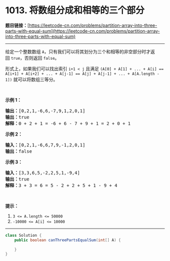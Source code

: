 # 1013. 将数组分成和相等的三个部分

**题目链接：**[https://leetcode-cn.com/problems/partition-array-into-three-parts-with-equal-sum](https://leetcode-cn.com/problems/partition-array-into-three-parts-with-equal-sum)

---

<div class="content__1Y2H">
 <div class="notranslate">
  <p>给定一个整数数组&nbsp;<code>A</code>，只有我们可以将其划分为三个和相等的非空部分时才返回&nbsp;<code>true</code>，否则返回 <code>false</code>。</p> 
  <p>形式上，如果我们可以找出索引&nbsp;<code>i+1 &lt; j</code>&nbsp;且满足&nbsp;<code>(A[0] + A[1] + ... + A[i] == A[i+1] + A[i+2] + ... + A[j-1] == A[j] + A[j-1] + ... + A[A.length - 1])</code>&nbsp;就可以将数组三等分。</p> 
  <p>&nbsp;</p> 
  <p><strong>示例 1：</strong></p> 
  <pre class="language-text"><strong>输出：</strong>[0,2,1,-6,6,-7,9,1,2,0,1]
<strong>输出：</strong>true
<strong>解释：</strong>0 + 2 + 1 = -6 + 6 - 7 + 9 + 1 = 2 + 0 + 1
</pre> 
  <p><strong>示例 2：</strong></p> 
  <pre class="language-text"><strong>输入：</strong>[0,2,1,-6,6,7,9,-1,2,0,1]
<strong>输出：</strong>false
</pre> 
  <p><strong>示例 3：</strong></p> 
  <pre class="language-text"><strong>输入：</strong>[3,3,6,5,-2,2,5,1,-9,4]
<strong>输出：</strong>true
<strong>解释：</strong>3 + 3 = 6 = 5 - 2 + 2 + 5 + 1 - 9 + 4
</pre> 
  <p>&nbsp;</p> 
  <p><strong>提示：</strong></p> 
  <ol> 
   <li><code>3 &lt;= A.length &lt;= 50000</code></li> 
   <li><code>-10000 &lt;= A[i] &lt;= 10000</code></li> 
  </ol> 
 </div>
</div>

---

```java
class Solution {
    public boolean canThreePartsEqualSum(int[] A) {
        
    }
}
```